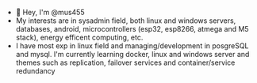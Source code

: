 - 👋 Hey, I'm @mus455
- My interests are in sysadmin field, both linux and windows servers, databases, android, microcontrollers (esp32, esp8266, atmega and M5 stack), energy efficent computing, etc.
- I have most exp in linux field and managing/development in posgreSQL and mysql. I'm currently learning docker, linux and windows server and themes such as replication, failover services and container/service redundancy

